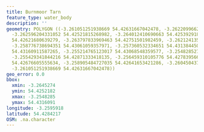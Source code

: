 ```yaml
---
title: Burnmoor Tarn
feature_type: water_body
description: ''
geometry: POLYGON ((-3.261051251938669 54.42631667042478, -3.262209966232911 54.42569251623321,
  -3.262596204331052 54.42521815268982, -3.264012410690663 54.42539291884474, -3.264527394821487
  54.42621680639279, -3.263797833969463 54.42751501982459, -3.262124135544485 54.42976183049765,
  -3.258776738694351 54.43061059357971, -3.257360532334651 54.43138445047843, -3.25637347941735
  54.43160911587265, -3.255214765123017 54.43068548359577, -3.254828527024966 54.43016125060884,
  -3.255429341844216 54.42871333418135, -3.256459310105776 54.42783956675656, -3.257832601121218
  54.42676605555634, -3.258905484727035 54.42641653421286, -3.260450437119419 54.42646646601618,
  -3.261051251938669 54.42631667042478))
geo_error: 0.0
bbox:
  xmin: -3.2645274
  ymin: 54.4252182
  xmax: -3.2548285
  ymax: 54.4316091
longitude: -3.2595918
latitude: 54.4284217
OSM: .na.character
---
```

